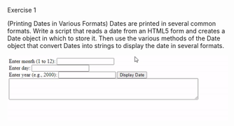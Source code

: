 Exercise 1 

(Printing Dates in Various Formats) Dates are printed in several common formats. Write
a script that reads a date from an HTML5 form and creates a Date object in which to store it. Then
use the various methods of the Date object that convert Dates into strings to display the date in several formats.

![ImgName](https://github.com/uendihoxha/JavaScriptExercises/blob/master/gifs/gif1.gif)
